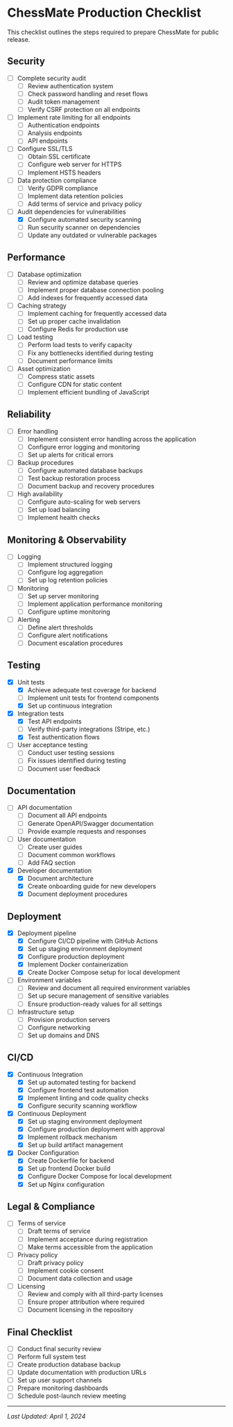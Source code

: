# ChessMate Production Checklist

This checklist outlines the steps required to prepare ChessMate for public release.

## Security

- [ ] Complete security audit
  - [ ] Review authentication system
  - [ ] Check password handling and reset flows
  - [ ] Audit token management
  - [ ] Verify CSRF protection on all endpoints
- [ ] Implement rate limiting for all endpoints
  - [ ] Authentication endpoints
  - [ ] Analysis endpoints
  - [ ] API endpoints
- [ ] Configure SSL/TLS
  - [ ] Obtain SSL certificate
  - [ ] Configure web server for HTTPS
  - [ ] Implement HSTS headers
- [ ] Data protection compliance
  - [ ] Verify GDPR compliance
  - [ ] Implement data retention policies
  - [ ] Add terms of service and privacy policy
- [ ] Audit dependencies for vulnerabilities
  - [x] Configure automated security scanning
  - [ ] Run security scanner on dependencies
  - [ ] Update any outdated or vulnerable packages

## Performance

- [ ] Database optimization
  - [ ] Review and optimize database queries
  - [ ] Implement proper database connection pooling
  - [ ] Add indexes for frequently accessed data
- [ ] Caching strategy
  - [ ] Implement caching for frequently accessed data
  - [ ] Set up proper cache invalidation
  - [ ] Configure Redis for production use
- [ ] Load testing
  - [ ] Perform load tests to verify capacity
  - [ ] Fix any bottlenecks identified during testing
  - [ ] Document performance limits
- [ ] Asset optimization
  - [ ] Compress static assets
  - [ ] Configure CDN for static content
  - [ ] Implement efficient bundling of JavaScript

## Reliability

- [ ] Error handling
  - [ ] Implement consistent error handling across the application
  - [ ] Configure error logging and monitoring
  - [ ] Set up alerts for critical errors
- [ ] Backup procedures
  - [ ] Configure automated database backups
  - [ ] Test backup restoration process
  - [ ] Document backup and recovery procedures
- [ ] High availability
  - [ ] Configure auto-scaling for web servers
  - [ ] Set up load balancing
  - [ ] Implement health checks

## Monitoring & Observability

- [ ] Logging
  - [ ] Implement structured logging
  - [ ] Configure log aggregation
  - [ ] Set up log retention policies
- [ ] Monitoring
  - [ ] Set up server monitoring
  - [ ] Implement application performance monitoring
  - [ ] Configure uptime monitoring
- [ ] Alerting
  - [ ] Define alert thresholds
  - [ ] Configure alert notifications
  - [ ] Document escalation procedures

## Testing

- [x] Unit tests
  - [x] Achieve adequate test coverage for backend
  - [ ] Implement unit tests for frontend components
  - [x] Set up continuous integration
- [x] Integration tests
  - [x] Test API endpoints
  - [ ] Verify third-party integrations (Stripe, etc.)
  - [x] Test authentication flows
- [ ] User acceptance testing
  - [ ] Conduct user testing sessions
  - [ ] Fix issues identified during testing
  - [ ] Document user feedback

## Documentation

- [ ] API documentation
  - [ ] Document all API endpoints
  - [ ] Generate OpenAPI/Swagger documentation
  - [ ] Provide example requests and responses
- [ ] User documentation
  - [ ] Create user guides
  - [ ] Document common workflows
  - [ ] Add FAQ section
- [x] Developer documentation
  - [x] Document architecture
  - [x] Create onboarding guide for new developers
  - [x] Document deployment procedures

## Deployment

- [x] Deployment pipeline
  - [x] Configure CI/CD pipeline with GitHub Actions
  - [x] Set up staging environment deployment
  - [x] Configure production deployment
  - [x] Implement Docker containerization
  - [x] Create Docker Compose setup for local development
- [ ] Environment variables
  - [ ] Review and document all required environment variables
  - [ ] Set up secure management of sensitive variables
  - [ ] Ensure production-ready values for all settings
- [ ] Infrastructure setup
  - [ ] Provision production servers
  - [ ] Configure networking
  - [ ] Set up domains and DNS

## CI/CD

- [x] Continuous Integration
  - [x] Set up automated testing for backend
  - [x] Configure frontend test automation
  - [x] Implement linting and code quality checks
  - [x] Configure security scanning workflow
- [x] Continuous Deployment
  - [x] Set up staging environment deployment
  - [x] Configure production deployment with approval
  - [x] Implement rollback mechanism
  - [x] Set up build artifact management
- [x] Docker Configuration
  - [x] Create Dockerfile for backend
  - [x] Set up frontend Docker build
  - [x] Configure Docker Compose for local development
  - [x] Set up Nginx configuration

## Legal & Compliance

- [ ] Terms of service
  - [ ] Draft terms of service
  - [ ] Implement acceptance during registration
  - [ ] Make terms accessible from the application
- [ ] Privacy policy
  - [ ] Draft privacy policy
  - [ ] Implement cookie consent
  - [ ] Document data collection and usage
- [ ] Licensing
  - [ ] Review and comply with all third-party licenses
  - [ ] Ensure proper attribution where required
  - [ ] Document licensing in the repository

## Final Checklist

- [ ] Conduct final security review
- [ ] Perform full system test
- [ ] Create production database backup
- [ ] Update documentation with production URLs
- [ ] Set up user support channels
- [ ] Prepare monitoring dashboards
- [ ] Schedule post-launch review meeting

---

*Last Updated: April 1, 2024* 